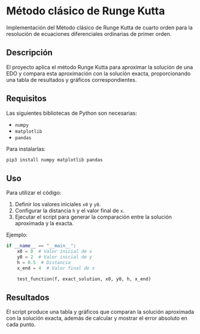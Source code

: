 # Método clásico de Runge Kutta

Implementación del Método clásico de Runge Kutta de cuarto orden para la resolución de ecuaciones diferenciales
ordinarias de primer orden.

## Descripción

El proyecto aplica el método Runge Kutta para aproximar la solución de una EDO y compara esta aproximación con la
solución exacta, proporcionando una tabla de resultados y gráficos correspondientes.

## Requisitos

Las siguientes bibliotecas de Python son necesarias:

- `numpy`
- `matplotlib`
- `pandas`

Para instalarlas:

```bash
pip3 install numpy matplotlib pandas
```

## Uso

Para utilizar el código:

1. Definir los valores iniciales `x0` y `y0`.
2. Configurar la distancia `h` y el valor final de `x`.
3. Ejecutar el script para generar la comparación entre la solución aproximada y la exacta.

Ejemplo:

```python
if __name__ == "__main__":
    x0 = 0  # Valor inicial de x
    y0 = 2  # Valor inicial de y
    h = 0.5  # Distancia
    x_end = 4  # Valor final de x

    test_function(f, exact_solution, x0, y0, h, x_end)
```

## Resultados

El script produce una tabla y gráficos que comparan la solución aproximada con la solución exacta, además de calcular y
mostrar el error absoluto en cada punto.